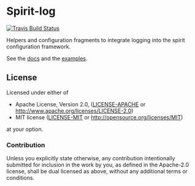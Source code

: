 # Spirit-log

[![Travis Build Status](https://api.travis-ci.org/vorner/spirit.png?branch=master)](https://travis-ci.org/vorner/spirit)

Helpers and configuration fragments to integrate logging into the spirit
configuration framework.

See the [docs](https://docs.rs/spirit-daemonize) and the
[examples](tree/master/spirit-log/examples).

## License

Licensed under either of

 * Apache License, Version 2.0, ([LICENSE-APACHE](LICENSE-APACHE) or http://www.apache.org/licenses/LICENSE-2.0)
 * MIT license ([LICENSE-MIT](LICENSE-MIT) or http://opensource.org/licenses/MIT)

at your option.

### Contribution

Unless you explicitly state otherwise, any contribution intentionally
submitted for inclusion in the work by you, as defined in the Apache-2.0
license, shall be dual licensed as above, without any additional terms
or conditions.
